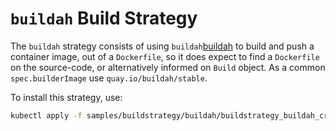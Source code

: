 # `buildah` Build Strategy

The `buildah` strategy consists of using `buildah`[buildah] to build and push a container image, out
of a `Dockerfile`, so it does expect to find a `Dockerfile` on the source-code, or alternatively
informed on `Build` object. As a common `spec.builderImage` use `quay.io/buildah/stable`.

To install this strategy, use:

```sh
kubectl apply -f samples/buildstrategy/buildah/buildstrategy_buildah_cr.yaml
```

[buildah]: https://github.com/containers/buildah